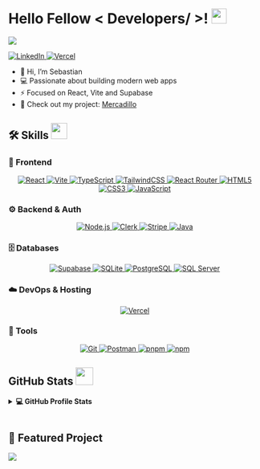 <h1> Hello Fellow < Developers/ >! <img src="https://raw.githubusercontent.com/MartinHeinz/MartinHeinz/master/wave.gif" width=30px> </h1>
<p align='center'></p>

<p>
  <a href="https://github.com/DenverCoder1/readme-typing-svg">
    <img src="https://readme-typing-svg.herokuapp.com?&font=IBM+Plex+Sans&color=abcdef&size=20&lines=Welcome+to+my+GitHub+Profile!;I'm+a+Frontend+Developer;Building+with+React,+Vite+and+Supabase" />
  </a>
</p>

<a href="https://www.linkedin.com/in/sebastian-cabezas-quispe-26005b344/" target="_blank">
  <img alt="LinkedIn" src="https://img.shields.io/badge/LinkedIn-0077B5?style=for-the-badge&logo=linkedin&logoColor=white">
</a>   

<a href="https://mercadillo.vercel.app" target="_blank">
  <img alt="Vercel" src="https://img.shields.io/badge/Vercel-000000?style=for-the-badge&logo=vercel&logoColor=white">
</a>

- 👋 Hi, I’m Sebastian  
- 💻 Passionate about building modern web apps  
- ⚡ Focused on React, Vite and Supabase  
- 🚀 Check out my project: [Mercadillo](https://github.com/cabezassebastian/Mercadillo)

<h2> 🛠 Skills <img src="https://media2.giphy.com/media/QssGEmpkyEOhBCb7e1/giphy.gif" width=32px> </h2>

<!-- Frontend -->
<h3> 🎨 Frontend </h3>
<p align="center">
  <a href="https://react.dev/" target="_blank">
    <img alt="React" src="https://img.shields.io/badge/React-20232A?style=for-the-badge&logo=react&logoColor=61DAFB">
  </a>
  <a href="https://vitejs.dev/" target="_blank">
    <img alt="Vite" src="https://img.shields.io/badge/Vite-646CFF?style=for-the-badge&logo=vite&logoColor=white">
  </a>
  <a href="https://www.typescriptlang.org/" target="_blank">
    <img alt="TypeScript" src="https://img.shields.io/badge/TypeScript-3178C6?style=for-the-badge&logo=typescript&logoColor=white">
  </a>
  <a href="https://tailwindcss.com/" target="_blank">
    <img alt="TailwindCSS" src="https://img.shields.io/badge/TailwindCSS-38B2AC?style=for-the-badge&logo=tailwind-css&logoColor=white">
  </a>
  <a href="https://reactrouter.com/" target="_blank">
    <img alt="React Router" src="https://img.shields.io/badge/React_Router-CA4245?style=for-the-badge&logo=react-router&logoColor=white">
  </a>
  <a href="https://developer.mozilla.org/en-US/docs/Web/HTML" target="_blank">
    <img alt="HTML5" src="https://img.shields.io/badge/HTML5-E34F26?style=for-the-badge&logo=html5&logoColor=white">
  </a>
  <a href="https://developer.mozilla.org/en-US/docs/Web/CSS" target="_blank">
    <img alt="CSS3" src="https://img.shields.io/badge/CSS3-1572B6?style=for-the-badge&logo=css3&logoColor=white">
  </a>
  <a href="https://developer.mozilla.org/en-US/docs/Web/JavaScript" target="_blank">
    <img alt="JavaScript" src="https://img.shields.io/badge/JavaScript-F7DF1E?style=for-the-badge&logo=javascript&logoColor=black">
  </a>
</p>

<!-- Backend & Auth -->
<h3> ⚙️ Backend & Auth </h3>
<p align="center">
  <a href="https://nodejs.org/" target="_blank">
    <img alt="Node.js" src="https://img.shields.io/badge/Node.js-339933?style=for-the-badge&logo=node.js&logoColor=white">
  </a>
  <a href="https://clerk.com/" target="_blank">
    <img alt="Clerk" src="https://img.shields.io/badge/Clerk-3B82F6?style=for-the-badge&logo=clerk&logoColor=white">
  </a>
  <a href="https://stripe.com/" target="_blank">
    <img alt="Stripe" src="https://img.shields.io/badge/Stripe-626CD9?style=for-the-badge&logo=stripe&logoColor=white">
  </a>
  <a href="https://www.java.com/" target="_blank">
    <img alt="Java" src="https://img.shields.io/badge/Java-ED8B00?style=for-the-badge&logo=openjdk&logoColor=white">
  </a>
</p>

<!-- Databases -->
<h3> 🗄️ Databases </h3>
<p align="center">
  <a href="https://supabase.com/" target="_blank">
    <img alt="Supabase" src="https://img.shields.io/badge/Supabase-3ECF8E?style=for-the-badge&logo=supabase&logoColor=white">
  </a>
  <a href="https://www.sqlite.org/" target="_blank">
    <img alt="SQLite" src="https://img.shields.io/badge/SQLite-07405E?style=for-the-badge&logo=sqlite&logoColor=white">
  </a>
  <a href="https://www.postgresql.org/" target="_blank">
    <img alt="PostgreSQL" src="https://img.shields.io/badge/PostgreSQL-4169E1?style=for-the-badge&logo=postgresql&logoColor=white">
  </a>
  <a href="https://www.microsoft.com/en-us/sql-server" target="_blank">
    <img alt="SQL Server" src="https://img.shields.io/badge/SQL%20Server-CC2927?style=for-the-badge&logo=microsoftsqlserver&logoColor=white">
  </a>
</p>

<!-- DevOps / Hosting -->
<h3> ☁️ DevOps & Hosting </h3>
<p align="center">
  <a href="https://vercel.com/" target="_blank">
    <img alt="Vercel" src="https://img.shields.io/badge/Vercel-000000?style=for-the-badge&logo=vercel&logoColor=white">
  </a>
</p>

<!-- Tools -->
<h3> 🔧 Tools </h3>
<p align="center">
  <a href="https://git-scm.com/" target="_blank">
    <img alt="Git" src="https://img.shields.io/badge/Git-F05032?style=for-the-badge&logo=git&logoColor=white">
  </a>
  <a href="https://www.postman.com/" target="_blank">
    <img alt="Postman" src="https://img.shields.io/badge/Postman-FF6C37?style=for-the-badge&logo=postman&logoColor=white">
  </a>
  <a href="https://pnpm.io/" target="_blank">
    <img alt="pnpm" src="https://img.shields.io/badge/pnpm-F69220?style=for-the-badge&logo=pnpm&logoColor=white">
  </a>
  <a href="https://www.npmjs.com/" target="_blank">
    <img alt="npm" src="https://img.shields.io/badge/npm-CB3837?style=for-the-badge&logo=npm&logoColor=white">
  </a>
</p>



<h2> GitHub Stats <img src="https://i.pinimg.com/originals/65/c4/f4/65c4f452571be1261e9c623f7da488ac.gif" width=35px> </h2>

<details>
  <summary><b>💻 GitHub Profile Stats</b></summary>
  <br/>
  <p align="center">
    <a href="https://github.com/anuraghazra/github-readme-stats">
      <img alt="Sebastian's Github Stats" src="https://github-readme-stats.vercel.app/api?username=cabezassebastian&show_icons=true&count_private=true&theme=algolia" height="192px"/>
    </a>
    <br/>
    &nbsp;
    <img src="https://github-readme-stats.vercel.app/api/top-langs?username=cabezassebastian&show_icons=true&locale=en&layout=compact&theme=algolia" alt="cabezassebastian" height="192px"/>
    <br/>
  </p>
</details>

<br/>

## 🚀 Featured Project
<a href="https://github.com/cabezassebastian/Mercadillo">
  <img align="center" src="https://github-readme-stats.vercel.app/api/pin/?username=cabezassebastian&repo=Mercadillo&theme=onedark" />
</a>
